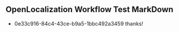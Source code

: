 ## OpenLocalization Workflow Test MarkDown
* 0e33c916-84c4-43ce-b9a5-1bbc492a3459 thanks!

<!--HONumber=Sep16_HO1-->



